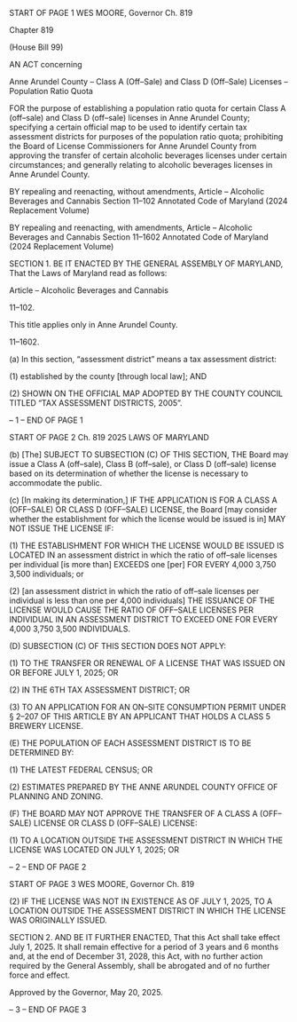 START OF PAGE 1
WES MOORE, Governor Ch. 819

Chapter 819

(House Bill 99)

AN ACT concerning

Anne Arundel County – Class A (Off–Sale) and Class D (Off–Sale) Licenses
– Population Ratio Quota

FOR the purpose of establishing a population ratio quota for certain Class A (off–sale) and
Class D (off–sale) licenses in Anne Arundel County; specifying a certain official map
to be used to identify certain tax assessment districts for purposes of the population
ratio quota; prohibiting the Board of License Commissioners for Anne Arundel
County from approving the transfer of certain alcoholic beverages licenses under
certain circumstances; and generally relating to alcoholic beverages licenses in Anne
Arundel County.

BY repealing and reenacting, without amendments,
Article – Alcoholic Beverages and Cannabis
Section 11–102
Annotated Code of Maryland
(2024 Replacement Volume)

BY repealing and reenacting, with amendments,
Article – Alcoholic Beverages and Cannabis
Section 11–1602
Annotated Code of Maryland
(2024 Replacement Volume)

SECTION 1. BE IT ENACTED BY THE GENERAL ASSEMBLY OF MARYLAND,
That the Laws of Maryland read as follows:

Article – Alcoholic Beverages and Cannabis

11–102.

This title applies only in Anne Arundel County.

11–1602.

(a) In this section, “assessment district” means a tax assessment district:

(1) established by the county [through local law]; AND

(2) SHOWN ON THE OFFICIAL MAP ADOPTED BY THE COUNTY
COUNCIL TITLED “TAX ASSESSMENT DISTRICTS, 2005”.

– 1 –
END OF PAGE 1

START OF PAGE 2
Ch. 819 2025 LAWS OF MARYLAND

(b) [The] SUBJECT TO SUBSECTION (C) OF THIS SECTION, THE Board may
issue a Class A (off–sale), Class B (off–sale), or Class D (off–sale) license based on its
determination of whether the license is necessary to accommodate the public.

(c) [In making its determination,] IF THE APPLICATION IS FOR A CLASS A
(OFF–SALE) OR CLASS D (OFF–SALE) LICENSE, the Board [may consider whether the
establishment for which the license would be issued is in] MAY NOT ISSUE THE LICENSE
IF:

(1) THE ESTABLISHMENT FOR WHICH THE LICENSE WOULD BE ISSUED
IS LOCATED IN an assessment district in which the ratio of off–sale licenses per individual
[is more than] EXCEEDS one [per] FOR EVERY 4,000 3,750 3,500 individuals; or

(2) [an assessment district in which the ratio of off–sale licenses per
individual is less than one per 4,000 individuals] THE ISSUANCE OF THE LICENSE
WOULD CAUSE THE RATIO OF OFF–SALE LICENSES PER INDIVIDUAL IN AN
ASSESSMENT DISTRICT TO EXCEED ONE FOR EVERY 4,000 3,750 3,500 INDIVIDUALS.

(D) SUBSECTION (C) OF THIS SECTION DOES NOT APPLY:

(1) TO THE TRANSFER OR RENEWAL OF A LICENSE THAT WAS ISSUED
ON OR BEFORE JULY 1, 2025; OR

(2) IN THE 6TH TAX ASSESSMENT DISTRICT; OR

(3) TO AN APPLICATION FOR AN ON–SITE CONSUMPTION PERMIT
UNDER § 2–207 OF THIS ARTICLE BY AN APPLICANT THAT HOLDS A CLASS 5
BREWERY LICENSE.

(E) THE POPULATION OF EACH ASSESSMENT DISTRICT IS TO BE
DETERMINED BY:

(1) THE LATEST FEDERAL CENSUS; OR

(2) ESTIMATES PREPARED BY THE ANNE ARUNDEL COUNTY OFFICE
OF PLANNING AND ZONING.

(F) THE BOARD MAY NOT APPROVE THE TRANSFER OF A CLASS A
(OFF–SALE) LICENSE OR CLASS D (OFF–SALE) LICENSE:

(1) TO A LOCATION OUTSIDE THE ASSESSMENT DISTRICT IN WHICH
THE LICENSE WAS LOCATED ON JULY 1, 2025; OR

– 2 –
END OF PAGE 2

START OF PAGE 3
WES MOORE, Governor Ch. 819

(2) IF THE LICENSE WAS NOT IN EXISTENCE AS OF JULY 1, 2025, TO A
LOCATION OUTSIDE THE ASSESSMENT DISTRICT IN WHICH THE LICENSE WAS
ORIGINALLY ISSUED.

SECTION 2. AND BE IT FURTHER ENACTED, That this Act shall take effect July
1, 2025. It shall remain effective for a period of 3 years and 6 months and, at the end of
December 31, 2028, this Act, with no further action required by the General Assembly, shall
be abrogated and of no further force and effect.

Approved by the Governor, May 20, 2025.

– 3 –
END OF PAGE 3